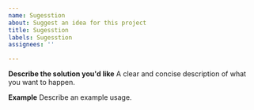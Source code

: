 ```yaml
---
name: Sugesstion
about: Suggest an idea for this project
title: Sugesstion
labels: Sugesstion
assignees: ''

---
```


**Describe the solution you'd like**
A clear and concise description of what you want to happen.

**Example**
Describe an example usage.
